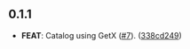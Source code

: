 ## 0.1.1

 - **FEAT**: Catalog using GetX ([#7](https://github.com/mntm/flutter_tutorial/issues/7)). ([338cd249](https://github.com/mntm/flutter_tutorial/commit/338cd24973d8a320731f1667ce4c9d16517a4809))


